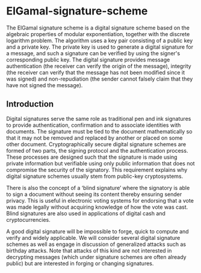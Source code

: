 # ElGamal-signature-scheme
The ElGamal signature scheme is a digital signature scheme based on the algebraic properties of modular exponentiation, together with the discrete logarithm problem. The algorithm uses a key pair consisting of a public key and a private key. The private key is used to generate a digital signature for a message, and such a signature can be verified by using the signer's corresponding public key. The digital signature provides message authentication (the receiver can verify the origin of the message), integrity (the receiver can verify that the message has not been modified since it was signed) and non-repudiation (the sender cannot falsely claim that they have not signed the message).
## Introduction
Digital signatures serve the same role as traditional pen and ink signatures to provide authentication, confirmation and to associate identities with documents. The signature must be tied to the document mathematically so that it may not be removed and replaced by another or placed on some other document. Cryptographically secure digital signature schemes are formed of two parts, the signing protocol and the authentication process. These processes are designed such that the signature is made using private information but verifiable using only public information that does not compromise the security of the signatory. This requirement explains why digital signature schemes usually stem from public-key cryptosystems.

There is also the concept of a ‘blind signature’ where the signatory is able to sign a document without seeing its content thereby ensuring sender privacy. This is useful in electronic voting systems for endorsing that a vote was made legally without acquiring knowledge of how the vote was cast. Blind signatures are also used in applications of digital cash and cryptocurrencies.

A good digital signature will be impossible to forge, quick to compute and verify and widely applicable. We will consider several digital signature schemes as well as engage in discussion of generalized attacks such as birthday attacks. Note that attacks of this kind are not interested in decrypting messages (which under signature schemes are often already public) but are interested in forging or changing signatures.
